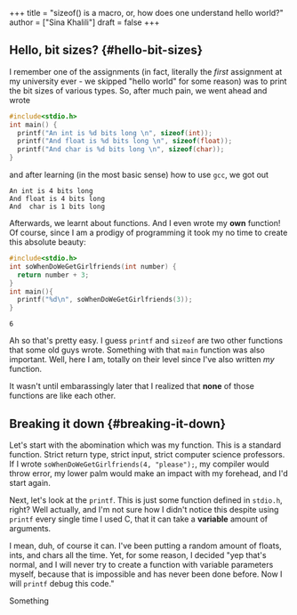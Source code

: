 +++
title = "sizeof() is a macro, or, how does one understand hello world?"
author = ["Sina Khalili"]
draft = false
+++

## Hello, bit sizes? {#hello-bit-sizes}

I remember one of the assignments (in fact,
literally the _first_ assignment at my university ever - we skipped
"hello world" for some reason)
was to print the bit sizes of various types. So, after much pain, we went ahead and
wrote

```C
#include<stdio.h>
int main() {
  printf("An int is %d bits long \n", sizeof(int));
  printf("And float is %d bits long \n", sizeof(float));
  printf("And char is %d bits long \n", sizeof(char));
}
```

and after learning (in the most basic sense) how to use `gcc`, we got out

```nil
An int is 4 bits long
And float is 4 bits long
And  char is 1 bits long
```

Afterwards, we learnt about functions. And I even wrote my
**own** function! Of course, since I am a prodigy of programming
it took my no time to create this absolute beauty:

```C
#include<stdio.h>
int soWhenDoWeGetGirlfriends(int number) {
  return number + 3;
}
int main(){
  printf("%d\n", soWhenDoWeGetGirlfriends(3));
}
```

```text
6
```

Ah so that's pretty easy. I guess `printf` and `sizeof` are two
other functions that some old guys wrote. Something with that `main`
function was also important. Well, here I am, totally
on their level since I've also written _my_ function.

It wasn't until embarassingly later that I realized that **none** of those
functions are like each other.


## Breaking it down {#breaking-it-down}

Let's start with the abomination which was my function.
This is a standard function. Strict return type, strict input, strict computer science professors.
If I wrote `soWhenDoWeGetGirlfriends(4, "please");`, my compiler would throw error,
my lower palm would make an impact with my forehead, and I'd start again.

Next, let's look at the `printf`. This is just some function defined in
`stdio.h`, right? Well actually, and I'm not sure how I didn't notice this
despite using `printf` every single time I used C, that it can take a **variable** amount
of arguments.

I mean, duh, of course it can. I've been putting a random amount of floats, ints,
and chars all the time. Yet, for some reason, I decided "yep that's normal, and I
will never try to create a function with variable parameters myself, because that
is impossible and has never been done before. Now I will `printf` debug this code."

<article>
Something
</article>
